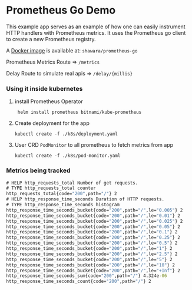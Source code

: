 # Prometheus Go Demo
This example app serves as an example of how one can easily instrument HTTP handlers with Prometheus metrics. It uses the Prometheus go client to create a new Prometheus registry.

A [Docker image](https://hub.docker.com/r/shawara/prometheus-go) is available at: `shawara/prometheus-go`

Prometheus Metrics Route =>  `/metrics`

Delay Route to simulate real apis  =>  `/delay/{millis}`

### Using it inside kubernetes
1. install Prometheus Operator 
    ```shell
     helm install prometheus bitnami/kube-prometheus
     ```
2. Create deployment for the app
    ```shell
    kubectl create -f ./k8s/deployment.yaml
    ```
3. User CRD `PodMonitor` to all prometheus to fetch metrics from app
    ```shell
    kubectl create -f ./k8s/pod-monitor.yaml
    ```
   
### Metrics being tracked
   ```cmd
   # HELP http_requests_total Number of get requests.
   # TYPE http_requests_total counter
   http_requests_total{code="200",path="/"} 2
   # HELP http_response_time_seconds Duration of HTTP requests.
   # TYPE http_response_time_seconds histogram
   http_response_time_seconds_bucket{code="200",path="/",le="0.005"} 2
   http_response_time_seconds_bucket{code="200",path="/",le="0.01"} 2
   http_response_time_seconds_bucket{code="200",path="/",le="0.025"} 2
   http_response_time_seconds_bucket{code="200",path="/",le="0.05"} 2
   http_response_time_seconds_bucket{code="200",path="/",le="0.1"} 2
   http_response_time_seconds_bucket{code="200",path="/",le="0.25"} 2
   http_response_time_seconds_bucket{code="200",path="/",le="0.5"} 2
   http_response_time_seconds_bucket{code="200",path="/",le="1"} 2
   http_response_time_seconds_bucket{code="200",path="/",le="2.5"} 2
   http_response_time_seconds_bucket{code="200",path="/",le="5"} 2
   http_response_time_seconds_bucket{code="200",path="/",le="10"} 2
   http_response_time_seconds_bucket{code="200",path="/",le="+Inf"} 2
   http_response_time_seconds_sum{code="200",path="/"} 4.324e-06
   http_response_time_seconds_count{code="200",path="/"} 2
   ```